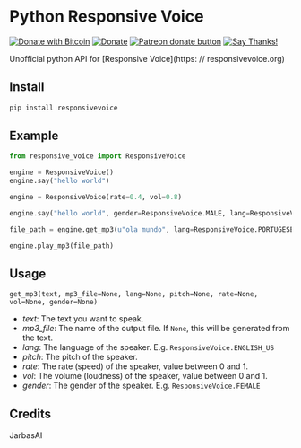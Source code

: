 # Python Responsive Voice
[![Donate with Bitcoin](https://en.cryptobadges.io/badge/micro/1QJNhKM8tVv62XSUrST2vnaMXh5ADSyYP8)](https://en.cryptobadges.io/donate/1QJNhKM8tVv62XSUrST2vnaMXh5ADSyYP8)
[![Donate](https://img.shields.io/badge/Donate-PayPal-green.svg)](https://paypal.me/jarbasai)
<span class="badge-patreon"><a href="https://www.patreon.com/jarbasAI" title="Donate to this project using Patreon"><img src="https://img.shields.io/badge/patreon-donate-yellow.svg" alt="Patreon donate button" /></a></span>
[![Say Thanks!](https://img.shields.io/badge/Say%20Thanks-!-1EAEDB.svg)](https://saythanks.io/to/JarbasAl)

Unofficial python API for [Responsive Voice](https: // responsivevoice.org)

## Install
```python
pip install responsivevoice
```
## Example

```python
from responsive_voice import ResponsiveVoice

engine = ResponsiveVoice()
engine.say("hello world")

engine = ResponsiveVoice(rate=0.4, vol=0.8)

engine.say("hello world", gender=ResponsiveVoice.MALE, lang=ResponsiveVoice.ENGLISH_US)

file_path = engine.get_mp3(u"ola mundo", lang=ResponsiveVoice.PORTUGESE_PT)

engine.play_mp3(file_path)
```
## Usage
`get_mp3(text, mp3_file=None, lang=None, pitch=None, rate=None, vol=None, gender=None)`
- *text*: The text you want to speak.
- *mp3_file*: The name of the output file. If `None`, this will be generated from the text.
- *lang*: The language of the speaker. E.g. `ResponsiveVoice.ENGLISH_US`
- *pitch*: The pitch of the speaker.
- *rate*: The rate (speed) of the speaker, value between 0 and 1.
- *vol*: The volume (loudness) of the speaker, value between 0 and 1.
- *gender*: The gender of the speaker. E.g. `ResponsiveVoice.FEMALE`




## Credits

JarbasAI
